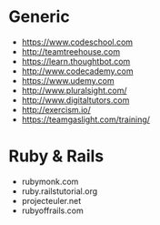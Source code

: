 # Generic

* https://www.codeschool.com
* http://teamtreehouse.com
* https://learn.thoughtbot.com
* http://www.codecademy.com
* https://www.udemy.com
* http://www.pluralsight.com/
* http://www.digitaltutors.com
* http://exercism.io/
* https://teamgaslight.com/training/


# Ruby & Rails

* rubymonk.com
* ruby.railstutorial.org
* projecteuler.net
* rubyoffrails.com
